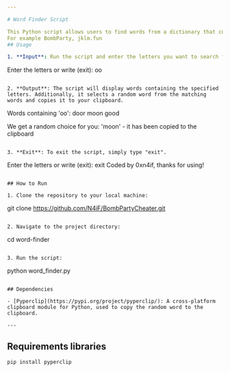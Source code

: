 ```yaml
---

# Word Finder Script

This Python script allows users to find words from a dictionary that contain specific letters. It can be particularly useful for word games or puzzles where you need to find words based on a few given letters.
For example BombParty, jklm.fun
## Usage

1. **Input**: Run the script and enter the letters you want to search for. You can also type "exit" to exit the script.

   ```
   Enter the letters or write (exit): oo
   ```

2. **Output**: The script will display words containing the specified letters. Additionally, it selects a random word from the matching words and copies it to your clipboard.

   ```
   Words containing 'oo':
   door
   moon
   good

   We get a random choice for you: 'moon' - it has been copied to the clipboard
   ```

3. **Exit**: To exit the script, simply type "exit".

   ```
   Enter the letters or write (exit): exit
   Coded by 0xn4if, thanks for using!
   ```

## How to Run

1. Clone the repository to your local machine:

   ```
   git clone https://github.com/N4iF/BombPartyCheater.git
   ```

2. Navigate to the project directory:

   ```
   cd word-finder
   ```

3. Run the script:

   ```
   python word_finder.py
   ```

## Dependencies

- [Pyperclip](https://pypi.org/project/pyperclip/): A cross-platform clipboard module for Python, used to copy the random word to the clipboard.

---
```


## Requirements libraries

`pip install pyperclip`


